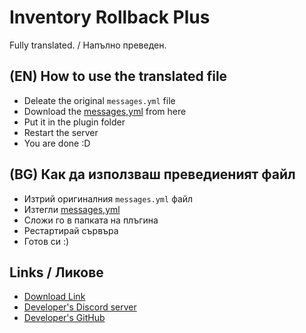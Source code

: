 # Inventory Rollback Plus
Fully translated. / Напълно преведен.
## (EN) How to use the translated file
- Deleate the original `messages.yml` file
- Download the [messages,yml](messages.yml) from here
- Put it in the plugin folder
- Restart the server
- You are done :D
## (BG) Как да използваш преведиеният файл
- Изтрий оригиналния `messages.yml` файл
- Изтегли [messages,yml](messages.yml)
- Сложи го в папката на плъгина
- Рестартирай сървъра
- Готов си :)
## Links / Ликове
- [Download Link](https://www.spigotmc.org/resources/inventory-rollback-plus-1-8-1-20-x.85811/)
- [Developer's Discord server](https://discord.gg/h7qJ9gRCwj)
- [Developer's GitHub](https://github.com/TechnicallyCoded)

